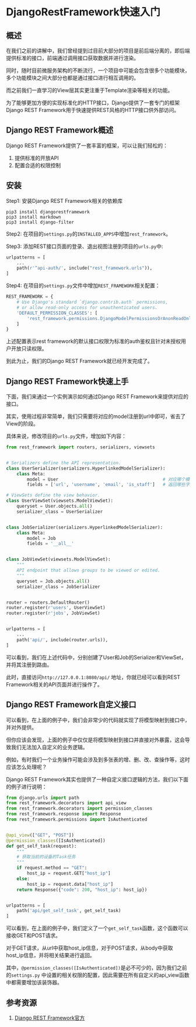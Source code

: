# DjangoRestFramework快速入门

## 概述

在我们之前的讲解中，我们曾经提到过目前大部分的项目是前后端分离的，即后端提供标准的接口，前端通过调用接口获取数据并进行渲染。

同时，随时目前微服务架构的不断流行，一个项目中可能会包含很多个功能模块，多个功能模块之间大部分也都是通过接口进行相互调用的。

而之前我们一直学习的View层其实更注重于Template渲染等相关的功能。

为了能够更加方便的实现标准化的HTTP接口，Django提供了一套专门的框架Django REST Framework用于快速提供REST风格的HTTP接口供外部访问。

## Django REST Framework概述

Django REST Framework提供了一套丰富的框架，可以让我们轻松的：

1. 提供标准的开放API
2. 配置合适的权限控制

## 安装

Step1: 安装Django REST Framework相关的依赖库

```shell
pip3 install djangorestframework
pip3 install markdown
pip3 install django-filter
```

Step2: 在项目的`settings.py`的`INSTALLED_APPS`中增加`rest_framework`。

Step3: 添加REST接口页面的登录、退出视图注册到项目的`urls.py`中:

```python
urlpatterns = [
    ...
    path(r'^api-auth/', include("rest_framework.urls")),
]
```

Step4: 在项目的`settings.py`文件中增加`REST_FRAMEWORK`相关配置：

```python
REST_FRAMEWORK = {
    # Use Django's standard `django.contrib.auth` permissions,
    # or allow read-only access for unauthenticated users.
    'DEFAULT_PERMISSION_CLASSES': [
        'rest_framework.permissions.DjangoModelPermissionsOrAnonReadOnly'
    ]
}
```

上述配置表示rest framework的默认接口权限为标准的auth鉴权且针对未授权用户开放只读权限。

到此为止，我们的Django REST Framework就已经开发完成了。

## Django REST Framework快速上手

下面，我们来通过一个实例演示如何通过Django REST Framework来提供对应的接口。

其实，使用过程非常简单，我们只需要将对应的model注册到url中即可，省去了View的阶段。

具体来说，修改项目的`urls.py`文件，增加如下内容：

```python
from rest_framework import routers, serializers, viewsets


# Serializers define the API representation.
class UserSerializer(serializers.HyperlinkedModelSerializer):
    class Meta:
        model = User                                        # 对应哪个模型
        fields = ['url', 'username', 'email', 'is_staff']   # 返回哪些字段

# ViewSets define the view behavior.
class UserViewSet(viewsets.ModelViewSet):
    queryset = User.objects.all()
    serializer_class = UserSerializer


class JobSerializer(serializers.HyperlinkedModelSerializer):
    class Meta:
        model = Job
        fields = '__all__'


class JobViewSet(viewsets.ModelViewSet):
    """
    API endpoint that allows groups to be viewed or edited.
    """
    queryset = Job.objects.all()
    serializer_class = JobSerializer


router = routers.DefaultRouter()
router.register(r'users', UserViewSet)
router.register(r'jobs', JobViewSet)


urlpatterns = [
    ...
    path('api/', include(router.urls)),
]
```

可以看到，我们在上述代码中，分别创建了User和Job的Serializer和ViewSet，并将其注册到路由。

此时，直接访问`http://127.0.0.1:8080/api/` 地址，你就已经可以看到REST Framework相关的API页面并进行操作了。

## Django REST Framework自定义接口

可以看到，在上面的例子中，我们会非常少的代码就实现了将模型映射到接口中，并对外提供。

但你应该会发现，上面的例子中仅仅是将模型映射到接口并直接对外暴露，这会导致我们无法加入自定义的业务逻辑。

例如，有时我们一个业务操作可能会涉及到多张表的增、删、改、查操作等，这时应该怎么处理呢？

Django REST Framework其实也提供了一种自定义接口逻辑的方法，我们以下面的例子进行说明：

```python
from django.urls import path
from rest_framework.decorators import api_view
from rest_framework.decorators import permission_classes
from rest_framework.response import Response
from rest_framework.permissions import IsAuthenticated


@api_view(["GET", "POST"])
@permission_classes([IsAuthenticated])
def get_self_task(request):
    """
    # 获取当前的设备的Task任务
    """
    if request.method == "GET":
        host_ip = request.GET["host_ip"]
    else:
        host_ip = request.data["host_ip"]
    return Response({"code": 200, "host_ip": host_ip})


urlpatterns = [
    path('api/get_self_task', get_self_task)
]
```

可以看到，在上面的例子中，我们定义了一个`get_self_task`函数，这个函数可以接收GET和POST请求。

对于GET请求，从url中获取host_ip信息，对于POST请求，从body中获取host_ip信息，并将相关结果进行返回。

其中，`@permission_classes([IsAuthenticated])`是必不可少的，因为我们之前的`settings.py` 中设置的相关权限的配置，因此需要在所有自定义的api_view函数中都需要增加该装饰器。


## 参考资源

1. [Django REST Framework官方](https://www.django-rest-framework.org)

